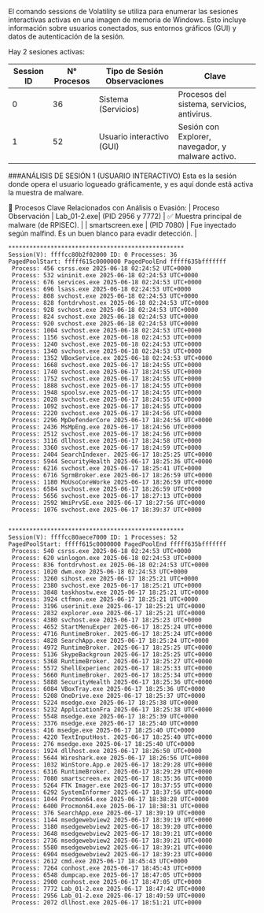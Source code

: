 El comando sessions de Volatility se utiliza para enumerar las sesiones interactivas activas en una imagen de memoria de Windows. Esto incluye información sobre usuarios conectados, sus entornos gráficos (GUI) y datos de autenticación de la sesión.

Hay 2 sesiones activas:

| Session ID	| N° Procesos	| Tipo de Sesión	Observaciones | Clave |
| -- | -- | -- | -- |
| 0	| 36	| Sistema (Servicios)	| Procesos del sistema, servicios, antivirus. |
| 1	| 52	| Usuario interactivo (GUI)| 	Sesión con Explorer, navegador, y malware activo. |

###ANÁLISIS DE SESIÓN 1 (USUARIO INTERACTIVO)
Esta es la sesión donde opera el usuario logueado gráficamente, y es aquí donde está activa la muestra de malware.

🔬 Procesos Clave Relacionados con Análisis o Evasión:
| Proceso	Observación
| Lab_01-2.exe|  (PID 2956 y 7772)	| ✅ Muestra principal de malware (de RPISEC). |
| smartscreen.exe | (PID 7080)	| Fue inyectado según malfind. Es un buen blanco para evadir detección. |

```
**************************************************
Session(V): ffffcc80b2f02000 ID: 0 Processes: 36
PagedPoolStart: fffff615c0000000 PagedPoolEnd fffff635bfffffff
 Process: 456 csrss.exe 2025-06-18 02:24:52 UTC+0000
 Process: 532 wininit.exe 2025-06-18 02:24:53 UTC+0000
 Process: 676 services.exe 2025-06-18 02:24:53 UTC+0000
 Process: 696 lsass.exe 2025-06-18 02:24:53 UTC+0000
 Process: 808 svchost.exe 2025-06-18 02:24:53 UTC+0000
 Process: 828 fontdrvhost.ex 2025-06-18 02:24:53 UTC+0000
 Process: 928 svchost.exe 2025-06-18 02:24:53 UTC+0000
 Process: 824 svchost.exe 2025-06-18 02:24:53 UTC+0000
 Process: 920 svchost.exe 2025-06-18 02:24:53 UTC+0000
 Process: 1004 svchost.exe 2025-06-18 02:24:53 UTC+0000
 Process: 1156 svchost.exe 2025-06-18 02:24:53 UTC+0000
 Process: 1240 svchost.exe 2025-06-18 02:24:53 UTC+0000
 Process: 1340 svchost.exe 2025-06-18 02:24:53 UTC+0000
 Process: 1352 VBoxService.ex 2025-06-18 02:24:53 UTC+0000
 Process: 1668 svchost.exe 2025-06-17 18:24:55 UTC+0000
 Process: 1740 svchost.exe 2025-06-17 18:24:55 UTC+0000
 Process: 1752 svchost.exe 2025-06-17 18:24:55 UTC+0000
 Process: 1888 svchost.exe 2025-06-17 18:24:55 UTC+0000
 Process: 1948 spoolsv.exe 2025-06-17 18:24:55 UTC+0000
 Process: 2028 svchost.exe 2025-06-17 18:24:55 UTC+0000
 Process: 1092 svchost.exe 2025-06-17 18:24:55 UTC+0000
 Process: 2220 svchost.exe 2025-06-17 18:24:56 UTC+0000
 Process: 2296 MpDefenderCore 2025-06-17 18:24:56 UTC+0000
 Process: 2436 MsMpEng.exe 2025-06-17 18:24:56 UTC+0000
 Process: 2512 svchost.exe 2025-06-17 18:24:56 UTC+0000
 Process: 3116 dllhost.exe 2025-06-17 18:24:58 UTC+0000
 Process: 3360 svchost.exe 2025-06-17 18:24:59 UTC+0000
 Process: 2404 SearchIndexer. 2025-06-17 18:25:25 UTC+0000
 Process: 5944 SecurityHealth 2025-06-17 18:25:36 UTC+0000
 Process: 6216 svchost.exe 2025-06-17 18:25:41 UTC+0000
 Process: 6716 SgrmBroker.exe 2025-06-17 18:26:59 UTC+0000
 Process: 1180 MoUsoCoreWorke 2025-06-17 18:26:59 UTC+0000
 Process: 6584 svchost.exe 2025-06-17 18:26:59 UTC+0000
 Process: 5656 svchost.exe 2025-06-17 18:27:13 UTC+0000
 Process: 2592 WmiPrvSE.exe 2025-06-17 18:27:56 UTC+0000
 Process: 1076 svchost.exe 2025-06-17 18:39:37 UTC+0000


**************************************************
Session(V): ffffcc80aece7000 ID: 1 Processes: 52
PagedPoolStart: fffff615c0000000 PagedPoolEnd fffff635bfffffff
 Process: 540 csrss.exe 2025-06-18 02:24:53 UTC+0000
 Process: 620 winlogon.exe 2025-06-18 02:24:53 UTC+0000
 Process: 836 fontdrvhost.ex 2025-06-18 02:24:53 UTC+0000
 Process: 1020 dwm.exe 2025-06-18 02:24:53 UTC+0000
 Process: 3260 sihost.exe 2025-06-17 18:25:21 UTC+0000
 Process: 2380 svchost.exe 2025-06-17 18:25:21 UTC+0000
 Process: 3848 taskhostw.exe 2025-06-17 18:25:21 UTC+0000
 Process: 3924 ctfmon.exe 2025-06-17 18:25:21 UTC+0000
 Process: 3196 userinit.exe 2025-06-17 18:25:21 UTC+0000
 Process: 2832 explorer.exe 2025-06-17 18:25:21 UTC+0000
 Process: 4380 svchost.exe 2025-06-17 18:25:23 UTC+0000
 Process: 4652 StartMenuExper 2025-06-17 18:25:24 UTC+0000
 Process: 4716 RuntimeBroker. 2025-06-17 18:25:24 UTC+0000
 Process: 4828 SearchApp.exe 2025-06-17 18:25:24 UTC+0000
 Process: 4972 RuntimeBroker. 2025-06-17 18:25:25 UTC+0000
 Process: 5136 SkypeBackgroun 2025-06-17 18:25:25 UTC+0000
 Process: 5368 RuntimeBroker. 2025-06-17 18:25:27 UTC+0000
 Process: 5572 ShellExperienc 2025-06-17 18:25:33 UTC+0000
 Process: 5660 RuntimeBroker. 2025-06-17 18:25:34 UTC+0000
 Process: 5888 SecurityHealth 2025-06-17 18:25:36 UTC+0000
 Process: 6084 VBoxTray.exe 2025-06-17 18:25:36 UTC+0000
 Process: 5208 OneDrive.exe 2025-06-17 18:25:37 UTC+0000
 Process: 5224 msedge.exe 2025-06-17 18:25:38 UTC+0000
 Process: 5232 ApplicationFra 2025-06-17 18:25:38 UTC+0000
 Process: 5548 msedge.exe 2025-06-17 18:25:39 UTC+0000
 Process: 3376 msedge.exe 2025-06-17 18:25:40 UTC+0000
 Process: 416 msedge.exe 2025-06-17 18:25:40 UTC+0000
 Process: 4220 TextInputHost. 2025-06-17 18:25:40 UTC+0000
 Process: 276 msedge.exe 2025-06-17 18:25:40 UTC+0000
 Process: 1924 dllhost.exe 2025-06-17 18:26:50 UTC+0000
 Process: 5644 Wireshark.exe 2025-06-17 18:26:56 UTC+0000
 Process: 1032 WinStore.App.e 2025-06-17 18:29:28 UTC+0000
 Process: 6316 RuntimeBroker. 2025-06-17 18:29:29 UTC+0000
 Process: 7080 smartscreen.ex 2025-06-17 18:35:36 UTC+0000
 Process: 5264 FTK Imager.exe 2025-06-17 18:37:55 UTC+0000
 Process: 6292 SystemInformer 2025-06-17 18:37:56 UTC+0000
 Process: 1044 Procmon64.exe 2025-06-17 18:38:28 UTC+0000
 Process: 6400 Procmon64.exe 2025-06-17 18:38:31 UTC+0000
 Process: 376 SearchApp.exe 2025-06-17 18:39:19 UTC+0000
 Process: 1144 msedgewebview2 2025-06-17 18:39:19 UTC+0000
 Process: 3180 msedgewebview2 2025-06-17 18:39:20 UTC+0000
 Process: 3648 msedgewebview2 2025-06-17 18:39:21 UTC+0000
 Process: 2736 msedgewebview2 2025-06-17 18:39:21 UTC+0000
 Process: 5580 msedgewebview2 2025-06-17 18:39:21 UTC+0000
 Process: 6904 msedgewebview2 2025-06-17 18:39:23 UTC+0000
 Process: 2612 cmd.exe 2025-06-17 18:45:43 UTC+0000
 Process: 7264 conhost.exe 2025-06-17 18:45:43 UTC+0000
 Process: 6548 dumpcap.exe 2025-06-17 18:47:05 UTC+0000
 Process: 2900 conhost.exe 2025-06-17 18:47:05 UTC+0000
 Process: 7772 Lab_01-2.exe 2025-06-17 18:47:42 UTC+0000
 Process: 2956 Lab_01-2.exe 2025-06-17 18:49:59 UTC+0000
 Process: 2072 dllhost.exe 2025-06-17 18:51:21 UTC+0000
```
